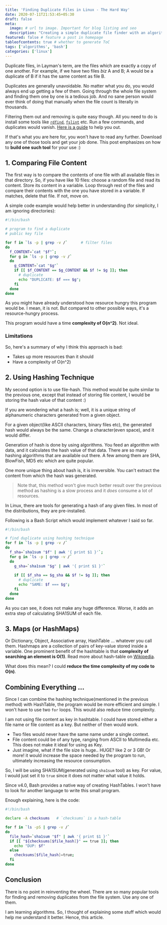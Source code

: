 ```yaml
---
title: 'Finding Duplicate Files in Linux - The Hard Way'
date: 2020-07-11T21:53:45+05:30
draft: false
meta:
  image: # url to image. Important for blog listing and seo
  description: "Creating a simple duplicate file finder with an algorithmic approach using GNU Bash. This post is focused on how coding something by keeping algorithmic thinking in mind would make it better"
featured: false # feature a post in homepage
tableofcontents: true # whether to generate ToC
tags: ['algorithms', 'bash']
categories: ['linux']
---
```


Duplicate files, in Layman's term, are the files which are exactly a copy of
one another. For example, if we have two files _biz_ A and B; A would be a
duplicate of B if it has the same content as file B.

Duplicates are generally unavoidable. No matter what you do, you would always
end up getting a few of them. Going through the whole file system and finding
them one by one is a tedious job. And no sane person would ever think of doing
that manually when the file count is literally in thousands.

Filtering them out and removing is quite easy though. All you need to do is 
install some tools like [`rdfind`](https://rdfind.pauldreik.se/), [`fslint`](https://www.pixelbeat.org/fslint/) etc. Run a few commands, and
duplicates would vanish. [Here is a guide](https://www.tecmint.com/find-and-delete-duplicate-files-in-linux/) to help you out.

If that's what you are here for, you won't have to read any further. Download
any one of those tools and get your job done. This post emphasizes on how to 
**build one such tool** for your use :)

## 1. Comparing File Content

The first way is to compare the contents of one file with all available files in
that directory. So, if you have like 10 files: choose a random file and read its
content. Store its content in a variable. Loop through rest of the files and
compare their contents with the one you have stored in a variable. If matches,
delete that file. If not, move on.

A simple code example would help better in understanding (for simplicity, I am
ignoring directories):

```bash
#!/bin/bash

# program to find a duplicate
# public key file

for f in `ls -p | grep -v /`      # filter files
do
  f_CONTENT=`cat "$f"`;
  for g in `ls -p | grep -v /`
  do
    g_CONTENT=`cat "$g"`
    if [[ $f_CONTENT == $g_CONTENT && $f != $g ]]; then
      # duplicate
      echo "DUPLICATE: $f === $g";
    fi
  done
done
```

As you might have already understood how resource hungry this program would be.
I mean, it is not. But compared to other possible ways, it's a resource-hungry
process.

This program would have a time **complexity of O(n^2)**. Not ideal.

### Limitations

So, here's a summary of why I think this approach is bad:

- Takes up more resources than it should
- Have a complexity of O(n^2)

## 2. Using Hashing Technique

My second option is to use file-hash. This method would be quite similar to
the previous one, except that instead of storing file content, I would be
storing the hash value of that content :)

If you are wondering what a hash is; well, it is a unique string of alphanumeric
characters generated from a given object.

For a given object(like ASCII characters, binary files etc), the generated hash
would always be the same. Change a character(even space), and it would differ.

Generation of hash is done by using algorithms. You feed an algorithm
with data, and it calculates the hash value of that data. There are 
so many hashing algorithms that are available out there. A few among them are
SHA, BlowFish, MD5 etc which are quite popular.

One more unique thing about hash is, it is irreversible. You can't extract the
content from which the hash was generated.

> Note that, this method won't give much better result over the previous method as hashing is a slow process and it *does* consume a lot of resources.

In Linux, there are tools for generating a hash of any given files. In most of the
distributions, they are pre-installed.

Following is a Bash Script which would implement whatever I said so far.

```bash
#!/bin/bash

# find duplicate using hashing technique
for f in `ls -p | grep -v /`
do
  f_sha=`sha1sum "$f" | awk '{ print $1 }'`;
  for g in `ls -p | grep -v /`
  do
    g_sha=`sha1sum "$g" | awk '{ print $1 }'`
    
    if [[ $f_sha == $g_sha && $f != $g ]]; then
      # duplicate
      echo "SAME: $f === $g";
    fi
  done
done
```

As you can see, it does not make any huge difference. Worse, it adds an extra
step of calculating SHA1SUM of each file.

## 3. Maps (or HashMaps)

Or Dictionary, Object, Associative array, HashTable ... whatever you call them.
Hashmaps are a collection of pairs of key-value stored inside a variable. One
prominent benefit of the hashtable is that **complexity of searching an element is O(1)**. Read more about hash-table on [Wikipedia](https://en.wikipedia.org/wiki/Hash_table).

What does this mean? I could **reduce the time complexity of my code to O(n)**.

## Combining Everything ...

Since I can combine the hashing technique(mentioned in the previous method) with
HashTable, the program would be more efficient and simple. I won't have to use
two `for` loops. This would also reduce time complexity.

I am not using file content as key in hashtable. I could have stored either
a file name or file content as a key. But neither of then would work.
- Two files would never have the same name under a single context.
- File content could be of any type, ranging from ASCII to Multimedia etc.
This does not make it ideal for using as Key.
- Just imagine, what if the file size is huge.. HUGE? like 2 or 3 GB! Or more!
it would increase the space needed by the program to run, ultimately increasing
the resource consumption.

So, I will be using SHA1SUM(generated using `sha1sum` tool) as key. For value,
I would just set it to `true` since it does not matter what value it
holds.

Since v4.0, Bash provides a native way of creating HashTables. I won't have to
look for another language to write this small program.

Enough explaining, here is the code:

```bash
#!/bin/bash

declare -A checksums   # `checksums` is a hash-table

for f in `ls -pS | grep -v /`
do
  file_hash=`sha1sum "$f" | awk '{ print $1 }'`
  if [[ "${checksums[$file_hash]}" == true ]]; then
    echo "DUP: $f"
  else
    checksums[$file_hash]=true;
  fi
done
```

## Conclusion

There is no point in reinventing the wheel. There are so many popular tools for
finding and removing duplicates from the file system. Use any one of them.

I am learning algorithms. So, I thought of explaining some stuff which would help
me understand it better. Hence, this article.

